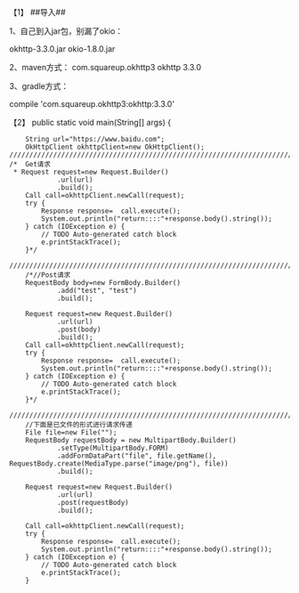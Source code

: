 【1】
##导入##

1、自己到入jar包，别漏了okio：

okhttp-3.3.0.jar
okio-1.8.0.jar

2、maven方式：
<dependency>
  <groupId>com.squareup.okhttp3</groupId>
  <artifactId>okhttp</artifactId>
  <version>3.3.0</version>
</dependency>

3、gradle方式：

compile 'com.squareup.okhttp3:okhttp:3.3.0'

【2】
public static void main(String[] args) {
    
		String url="https://www.baidu.com";
		OkHttpClient okhttpClient=new OkHttpClient();
	///////////////////////////////////////////////////////////////////////////////	
	/*	Get请求
	 * Request request=new Request.Builder()
				.url(url)
				.build();
		Call call=okhttpClient.newCall(request);
	    try {
			Response response=	call.execute();
			System.out.println("return::::"+response.body().string());
		} catch (IOException e) {
			// TODO Auto-generated catch block
			e.printStackTrace();
		}*/
		///////////////////////////////////////////////////////////////////////////////////////////
		/*//Post请求
		RequestBody body=new FormBody.Builder()
				.add("test", "test")
				.build();
		
		Request request=new Request.Builder()
				.url(url)
				.post(body)
				.build();
		Call call=okhttpClient.newCall(request);
	    try {
			Response response=	call.execute();
			System.out.println("return::::"+response.body().string());
		} catch (IOException e) {
			// TODO Auto-generated catch block
			e.printStackTrace();
		}*/
		////////////////////////////////////////////////////////////////////////
		//下面是已文件的形式进行请求传递
		File file=new File("");
		RequestBody requestBody = new MultipartBody.Builder()
			    .setType(MultipartBody.FORM)			    			    
			    .addFormDataPart("file", file.getName(), RequestBody.create(MediaType.parse("image/png"), file))
			    .build();
		
		Request request=new Request.Builder()
				.url(url)
				.post(requestBody)
				.build();
		
		Call call=okhttpClient.newCall(request);
	    try {
			Response response=	call.execute();
			System.out.println("return::::"+response.body().string());
		} catch (IOException e) {
			// TODO Auto-generated catch block
			e.printStackTrace();
		}
